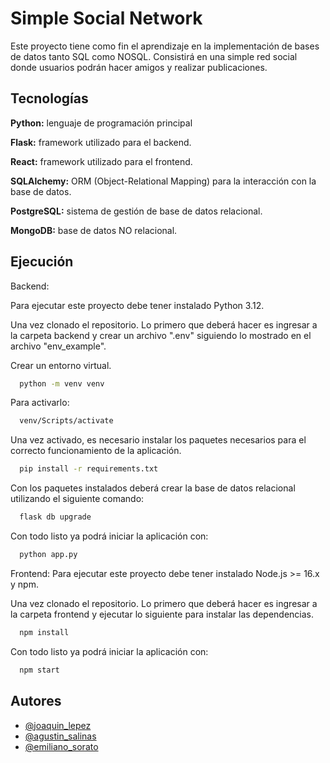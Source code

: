 
# Simple Social Network

Este proyecto tiene como fin el aprendizaje en la implementación de bases de datos tanto SQL como NOSQL. Consistirá en una simple red social donde usuarios podrán hacer amigos y realizar publicaciones.


## Tecnologías

**Python:** lenguaje de programación principal

**Flask:** framework utilizado para el backend.

**React:** framework utilizado para el frontend.

**SQLAlchemy:** ORM (Object-Relational Mapping) para la interacción con la base de datos.

**PostgreSQL:** sistema de gestión de base de datos relacional.

**MongoDB:** base de datos NO relacional.


## Ejecución

Backend:

Para ejecutar este proyecto debe tener instalado Python 3.12.

Una vez clonado el repositorio. Lo primero que deberá hacer es ingresar a la carpeta backend y crear un archivo ".env" siguiendo lo mostrado en el archivo "env_example".

Crear un entorno virtual.
```bash
  python -m venv venv
```

Para activarlo:
```bash
  venv/Scripts/activate
```

Una vez activado, es necesario instalar los paquetes necesarios para el correcto funcionamiento de la aplicación.
```bash
  pip install -r requirements.txt
```

Con los paquetes instalados deberá crear la base de datos relacional utilizando el siguiente comando:
```bash
  flask db upgrade
```

Con todo listo ya podrá iniciar la aplicación con:
```bash
  python app.py
```
Frontend:
Para ejecutar este proyecto debe tener instalado Node.js >= 16.x y npm.

Una vez clonado el repositorio. Lo primero que deberá hacer es ingresar a la carpeta frontend y ejecutar lo siguiente para instalar las dependencias.
```bash
  npm install
```
Con todo listo ya podrá iniciar la aplicación con:
```bash
  npm start
```
## Autores

- [@joaquin_lepez](https://github.com/JoaquinLepez)
- [@agustin_salinas](https://github.com/Salinas5)
- [@emiliano_sorato](https://github.com/emisorato1)

